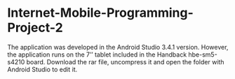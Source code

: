 # Internet-Mobile-Programming-Project-2
The application was developed in the Android Studio 3.4.1 version.
However, the application runs on the 7’’ tablet included in the Handback hbe-sm5-s4210 board.
Download the rar file, uncompress it and open the folder with Android Studio to edit it.
